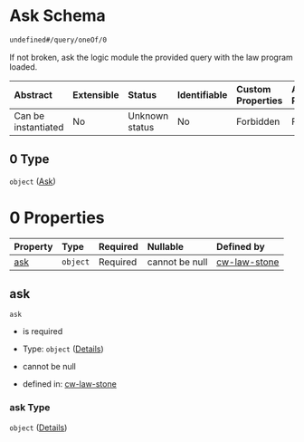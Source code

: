 # Ask Schema

```txt
undefined#/query/oneOf/0
```

If not broken, ask the logic module the provided query with the law program loaded.

| Abstract            | Extensible | Status         | Identifiable | Custom Properties | Additional Properties | Access Restrictions | Defined In                                                             |
| :------------------ | :--------- | :------------- | :----------- | :---------------- | :-------------------- | :------------------ | :--------------------------------------------------------------------- |
| Can be instantiated | No         | Unknown status | No           | Forbidden         | Forbidden             | none                | [cw-law-stone.json\*](schema/cw-law-stone.json "open original schema") |

## 0 Type

`object` ([Ask](cw-law-stone-querymsg-oneof-ask.md))

# 0 Properties

| Property    | Type     | Required | Nullable       | Defined by                                                                                                  |
| :---------- | :------- | :------- | :------------- | :---------------------------------------------------------------------------------------------------------- |
| [ask](#ask) | `object` | Required | cannot be null | [cw-law-stone](cw-law-stone-querymsg-oneof-ask-properties-ask.md "undefined#/query/oneOf/0/properties/ask") |

## ask



`ask`

*   is required

*   Type: `object` ([Details](cw-law-stone-querymsg-oneof-ask-properties-ask.md))

*   cannot be null

*   defined in: [cw-law-stone](cw-law-stone-querymsg-oneof-ask-properties-ask.md "undefined#/query/oneOf/0/properties/ask")

### ask Type

`object` ([Details](cw-law-stone-querymsg-oneof-ask-properties-ask.md))
